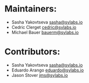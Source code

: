 # Maintainers:

- Sasha Yakovtseva <sasha@sylabs.io>
- Cedric Clerget <cedric@sylabs.io>
- Michael Bauer <bauerm@sylabs.io>

# Contributors:

- Sasha Yakovtseva <sasha@sylabs.io>
- Eduardo Arango <eduardo@sylabs.io>
- Jason Stover <jms@sylabs.io> 

